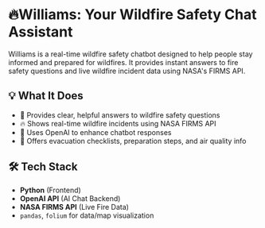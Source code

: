 # 🔥Williams: Your Wildfire Safety Chat Assistant
Williams is a real-time wildfire safety chatbot designed to help people stay informed and prepared for wildfires. It provides instant answers to fire safety questions and live wildfire incident data using NASA's FIRMS API.
## 💡 What It Does
- 💬 Provides clear, helpful answers to wildfire safety questions
- 🔥 Shows real-time wildfire incidents using NASA FIRMS API
- 🧠 Uses OpenAI to enhance chatbot responses
- 🧳 Offers evacuation checklists, preparation steps, and air quality info
## 🛠️ Tech Stack
- **Python** (Frontend)
- **OpenAI API** (AI Chat Backend)
- **NASA FIRMS API** (Live Fire Data)
- `pandas`, `folium` for data/map visualization

